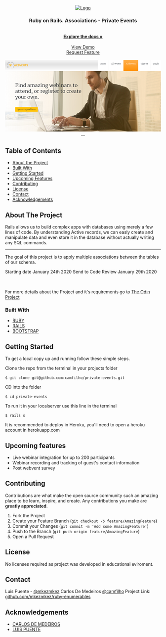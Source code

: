 <br>

<br />
<p align="center">
  <a href="https://github.com/mkezmkez/members-only/tree/development">
    <img src="https://github.com/mkezmkez/appleclone/raw/master/assets/microverse-logo.png" alt="Logo" width="80" height="80">
  </a>
 
  <h3 align="center">Ruby on Rails. Associations - Private Events </h3>

  <p align="center">

<br>
  <a href="https://github.com/mkezmkez/members-only/tree/development"><strong>Explore the docs »</strong></a>
<br>
<br> 
  <a href="https://radiant-shore-51585.herokuapp.com/">View Demo</a>
<br> 
    <a href="https://github.com/mkezmkez/members-only/issues  ">Request Feature</a>
<br> 

<br> 

  <a href="http://webvents.herokuapp.com/">
    <img src="https://raw.githubusercontent.com/mkezmkez/private-events/master/img2.png" alt="Logo" width="700">
  </a>
--
  </p>





<!-- TABLE OF CONTENTS -->
## Table of Contents

* [About the Project](#about-the-project)
* [Built With](#built-with)
* [Getting Started](#getting-started)
* [Upcoming Features](#upcoming-features)
* [Contributing](#contributing)
* [License](#license)
* [Contact](#contact)
* [Acknowledgements](#acknowledgements)



<!-- ABOUT THE PROJECT -->
## About The Project

Rails allows us to build complex apps with databases using merely a few lines of code. By understanding Active records, we can easly create and manipulate data and even store it in the database without actually writing any SQL commands.

----
The goal of this project is to apply multiple associations between the tables of our schema.

Starting date January 24th 2020
Send to Code Review January 29th 2020 


<br>
<br>
For more details about the Project and it's requirements go to <a href="https://www.theodinproject.com/courses/ruby-on-rails/lessons/associations"> The Odin Project</a>

### Built With

* [RUBY](https://ruby-doc.org/)
* [RAILS](https://rubyonrails.org/)
* [BOOTSTRAP](https://bootstrap.com)

<!-- GETTING STARTED -->
## Getting Started

To get a local copy up and running follow these simple steps.

Clone the repo from the terminal in your projects folder
````
$ git clone git@github.com:camfilho/private-events.git
````
CD into the folder
````
$ cd private-events
````
To run it in your localserver use this line in the terminal
````
$ rails s
````
It is recommended to deploy in Heroku, you'll need to open a heroku account in herokuapp.com

<!-- UPCOMING FEATURES -->
## Upcoming features
* Live webinar integration for up to 200 participants
* Webinar recording and tracking of guest's contact information
* Post webvent survey


<!-- CONTRIBUTING --> 
## Contributing

Contributions are what make the open source community such an amazing place to be learn, inspire, and create. Any contributions you make are **greatly appreciated**.

1. Fork the Project
2. Create your Feature Branch (`git checkout -b feature/AmazingFeature`)
3. Commit your Changes (`git commit -m 'Add some AmazingFeature'`)
4. Push to the Branch (`git push origin feature/AmazingFeature`)
5. Open a Pull Request



<!-- LICENSE -->
## License

No licenses required as project was developed in educational eviroment.


<!-- CONTACT -->
## Contact

Luis Puente - [@mkezmkez](https://twitter.com/mkezkmez)
Carlos De Medeiros [@camfilho](https://twitter.com/camfilho)
Project Link: [github.com/mkezmkez/ruby-enumerables](https://github.com/camfilho/micro-reddit)



<!-- ACKNOWLEDGEMENTS -->
## Acknowledgements

* [CARLOS DE MEDEIROS](https://github.com/camfilho)
* [LUIS PUENTE](https://github.com/mkezmkez)

